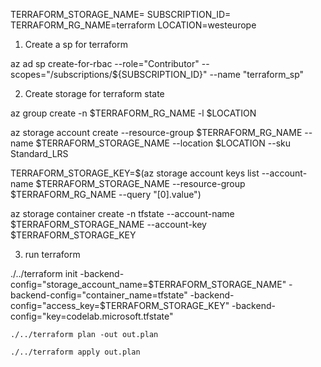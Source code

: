 
TERRAFORM_STORAGE_NAME=
SUBSCRIPTION_ID=
TERRAFORM_RG_NAME=terraform
LOCATION=westeurope

1. Create a sp for terraform

az ad sp create-for-rbac --role="Contributor" --scopes="/subscriptions/${SUBSCRIPTION_ID}" --name "terraform_sp"


2. Create storage for terraform state

az group create -n $TERRAFORM_RG_NAME -l $LOCATION

az storage account create --resource-group $TERRAFORM_RG_NAME --name $TERRAFORM_STORAGE_NAME --location $LOCATION --sku Standard_LRS

TERRAFORM_STORAGE_KEY=$(az storage account keys list --account-name $TERRAFORM_STORAGE_NAME --resource-group $TERRAFORM_RG_NAME --query "[0].value")

az storage container create -n tfstate --account-name $TERRAFORM_STORAGE_NAME --account-key $TERRAFORM_STORAGE_KEY

3. run terraform

./../terraform init -backend-config="storage_account_name=$TERRAFORM_STORAGE_NAME" -backend-config="container_name=tfstate" -backend-config="access_key=$TERRAFORM_STORAGE_KEY" -backend-config="key=codelab.microsoft.tfstate" 

```
./../terraform plan -out out.plan
```
```
./../terraform apply out.plan
```
